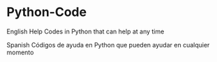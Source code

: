 # Python-Code
English
Help Codes in Python that can help at any time

Spanish
Códigos de ayuda en Python que pueden ayudar en cualquier momento

